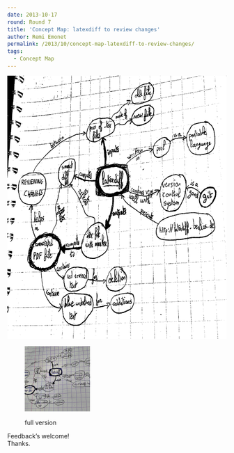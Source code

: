 ```yaml
---
date: 2013-10-17
round: Round 7
title: 'Concept Map: latexdiff to review changes'
author: Remi Emonet
permalink: /2013/10/concept-map-latexdiff-to-review-changes/
tags:
  - Concept Map
---
```

[<img alt="latexdiff concept map (b&w)" src="/uploads/2013/10/export-2-small.png" width="800" height="605" />][1]<figure id="attachment_4840" style="width: 150px;" class="wp-caption alignnone">

[<img class="size-thumbnail wp-image-4840" alt="full version" src="/uploads/2013/10/export-1-150x150.png" width="150" height="150" />][2]<figcaption class="wp-caption-text">full version</figcaption></figure> 
Feedback&#8217;s welcome!  
Thanks.

 [1]: /uploads/2013/10/export-2-small.png
 [2]: /uploads/2013/10/export-1.png
